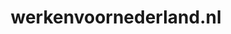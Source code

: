 ---
layout: post
title:  "werkenvoornederland.nl"
internal_url:  "/dutchgov/werkenvoornederland.nl.html"
categories: dutchgov
---